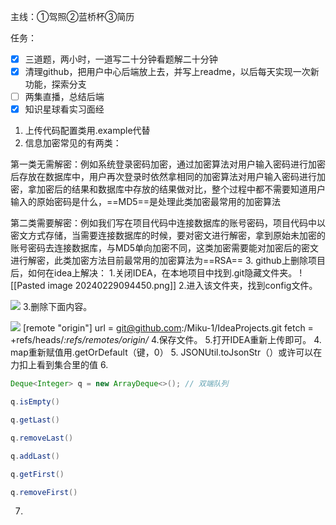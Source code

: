 主线：①驾照②蓝桥杯③简历

任务：
- [x] 三道题，两小时，一道写二十分钟看题解二十分钟
- [x] 清理github，把用户中心后端放上去，并写上readme，以后每天实现一次新功能，探索分支
- [ ] 两集直播，总结后端
- [x] 知识星球看实习面经

1. 上传代码配置类用.example代替
2. 信息加密常见的有两类：

第一类无需解密：例如系统登录密码加密，通过加密算法对用户输入密码进行加密后存放在数据库中，用户再次登录时依然拿相同的加密算法对用户输入密码进行加密，拿加密后的结果和数据库中存放的结果做对比，整个过程中都不需要知道用户输入的原始密码是什么，==MD5==是处理此类加密最常用的加密算法

第二类需要解密：例如我们写在项目代码中连接数据库的账号密码，项目代码中以密文方式存储，当需要连接数据库的时候，要对密文进行解密，拿到原始未加密的账号密码去连接数据库，与MD5单向加密不同，这类加密需要能对加密后的密文进行解密，此类加密方法目前最常用的加密算法为==RSA==
3. github上删除项目后，如何在idea上解决：
1.关闭IDEA，在本地项目中找到.git隐藏文件夹。
![[Pasted image 20240229094450.png]]
2.进入该文件夹，找到config文件。

![](https://pic2.zhimg.com/v2-ed117aba3a0cf070b07c391f54f3e805_b.jpg)
3.删除下面内容。

![](https://pic1.zhimg.com/v2-9c10ef2732c9c6548291d1a2923ece1c_b.jpg)
[remote "origin"] url = git@github.com:/Miku-1/IdeaProjects.git fetch = +refs/heads/*:refs/remotes/origin/*
4.保存文件。
5.打开IDEA重新上传即可。
4. map重新赋值用.getOrDefault（键，0）
5. JSONUtil.toJsonStr（）或许可以在力扣上看到集合里的值
6. 
```java
Deque<Integer> q = new ArrayDeque<>(); // 双端队列

q.isEmpty()

q.getLast()

q.removeLast()

q.addLast()

q.getFirst()

q.removeFirst()
```
7. 